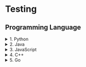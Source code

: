 # Testing

## Programming Language


<details>
<summary>1. Python</summary>

### Python

#### Basic

The basic commands to run a Python code.

```
touch helloWorld.py
python3 helloWorld.py
```
A simple Python code

```python
if __name__ == '__main__':
    
    print("Hello World! We're working on Python")
```

#### Compilers/Interpreters

##### [CPython](https://www.python.org/)

> 	The "native" and most commonly used interpreter, available in 32-bit and 64-bit versions (32-bit recommended). Includes the latest language features, maximum Python package compatibility, full debugging support, and interop with IPython.

##### [CODON](https://docs.exaloop.io/codon/)

> Codon is a high-performance Python compiler that **compiles Python code to native machine code without any runtime overhead**. Typical speedups over Python are on the order of 100x or more, on a single thread. Codon supports native multithreading which can lead to speedups many times higher still.
> 
> The Codon framework is fully modular and extensible, allowing for the seamless integration of new modules, compiler optimizations, domain-specific languages and so on. We actively develop Codon extensions for a number of domains such as bioinformatics and quantitative finance.
> The command to install is the next one:
> ```
> /bin/bash -c "$(curl -fsSL https://exaloop.io/install.sh)" 
> ```
>
> In order to run the command uses the next commands:
> ```
> echo 'export PATH=${HOME}/.codon/bin:${PATH}' >> ~/.bashrc
> exec $SHELL
> ```
> The codon compiler has a number of options and modes:
> ```
> # compile and run the program
> codon run fib.py
> # 0 1 1 2 3 5 8 13 21 34 55 89 144 233 377 610 987
> 
> # compile and run the program with optimizations enabled
> codon run -release fib.py
> # 0 1 1 2 3 5 8 13 21 34 55 89 144 233 377 610 987
> 
> # compile to executable with optimizations enabled
> codon build -release -exe fib.py
> ./fib
> # 0 1 1 2 3 5 8 13 21 34 55 89 144 233 377 610 987
> 
> # compile to LLVM IR file with optimizations enabled
> codon build -release -llvm fib.py
> # outputs file fib.ll
> ```


**_Summary_**

Compilers | Version | Release date    | First release
----------|---------|-----------------|---------
 CPython | 3.11.3  | 2023-04-05 | 2022-10-24
 CPython | 3.10.11 | 2023-04-05 | 2021-10-04
 CPython | 3.9.16  | 2022-12-06 | 2020-10-05
 CPython (Now) | 3.10.6 | 2022-08-02 | 2021-10-04
 Codon (Now) | 0.16.0 | 2023-04-17 | 2023-04-17
 Codon | 0.15.1 | 2022-12-05 | 2022-12-05



_Sources:_
- [Python interpreters - Microsoft](https://learn.microsoft.com/en-us/visualstudio/python/installing-python-interpreters?view=vs-2022)


</details>

<details>
<summary>2. Java</summary>

### Java

#### Basic

The basic commands to run a Java code.

```
javac helloWorld.java
java helloWorld
```
A simple Java code

```java
class HelloWorld
{
	// Your program begins with a call to main().
	// Prints "Hello, World" to the terminal window.
	public static void main(String args[])
	{
		System.out.println("Hello, World! We're working on Java");
	}
}

```
#### Compilers/Interpreters


##### [OpenJDK](https://openjdk.org/projects/jdk-updates/)



##### 

**_Summary_**

Compilers | Version | Release date    | First release
----------|---------|-----------------|---------
 OpenJDK (now) | 11.0.18 | 2023-01-17 | 2018-10-01
 OpenJDK  | 9.0.4 | 2018-01-01 | 2017-10-01
 OracleJDK
 IBMJDK
 Azul Zulu



</details>




<details>
<summary>3. JavaScript</summary>

#### Basic

The basic commands to run a Java code.

```
javac helloWorld.java
java helloWorld
```
A simple Java code

```javascript
class HelloWorld
{
	// Your program begins with a call to main().
	// Prints "Hello, World" to the terminal window.
	public static void main(String args[])
	{
		System.out.println("Hello, World! We're working on JavaScript");
	}
}

```
#### Compilers/Interpreters


##### [Node.js](https://nodejs.org/en/download/releases)

> Node.js is an open-source runtime environment for the JavaScript language that reshapes JavaScript’s characteristics and upgrades its functionality. As a result, you can use JavaScript for frontend and backend development, enabling full-stack development solely using JavaScript.
> The commands to install is the next one:
> ```
> wget https://nodejs.org/dist/v20.1.0/node-v20.1.0-linux-x64.tar.xz
> wget https://nodejs.org/dist/v20.1.0/node-v20.1.0-linux-x64.tar.xz
> sudo cp -r node-v20.1.0-linux-x64/{bin,include,lib,share}  /usr/
> find /usr -name node
> node --version
> ```
> In order to run the code
> ```
> node helloWorld.js
> ```

**_Summary_**

Compilers | Version | Release date    | First release
----------|---------|-----------------|---------
 node (now) | 20.1.0 | 2023-05-03 | 2023-04-18
 node (recommended)  | 18.16.0 LTS | 2023-04-12 | 2022-04-19

**Source:**

- [Install Node.js](https://www.golinuxcloud.com/install-nodejs-ubuntu-from-tar-xz/)
- [All releases](https://github.com/nodejs/node/blob/main/doc/changelogs/CHANGELOG_V18.md#18.0.0)

</details>




<details>
<summary>4. C++</summary>

### C++

#### Basic

The basic commands to run a C code.

```
touch helloWorld.c
chmod +x helloWorld.c
gcc helloWorld.c -o sample
./sample
```
A simple C++ code

```cpp
#include <stdio.h>

int main()
{
    printf("\nHello world! We're working on C++\n\n");
    return 0;
}
```

#### Compilers

##### [GCC](https://gcc.gnu.org/)

> The GNU Compiler Collection includes front ends for **C, C++, Objective-C, Fortran, Ada, Go, and D**, as well as libraries for these languages (libstdc++,...). GCC was originally written as the compiler for the GNU operating system. The GNU system was developed to be 100% free software, free in the sense that it respects the user's freedom.


##### [CLANG](https://clang.llvm.org/index.html)

> The Clang project provides a language front-end and tooling infrastructure for languages in the C language family (**C, C++, Objective C/C++, OpenCL, CUDA, and RenderScript**) for the LLVM project. Both a GCC-compatible compiler driver (clang) and an MSVC-compatible compiler driver (clang-cl.exe) are provided. You can get and build the source today.

Compilers | Version | Release date    | First release
----------|---------|-----------------|---------
 gcc (Now) | 11.3.0 | 2022-04-21 | 2021-04-27
 gcc | 13.1 | 2023-04-26 | 2023-04-26
 gcc | 10.4 | 2022-06-28 | 2020-05-07

</details>


<details>
<summary>5. Go</summary>

### GO

#### Basic

The basic commands to run a Go code.

```
go run helloWorld.go      // Run directly the code
go build helloWorld.go    // Build the program into binaries
./helloWorld
```
A simple Go code

```go
// First Go program
package main

import "fmt";

// Main function
func main() {

	fmt.Println("Hello World! We're working on Go")
}
```

#### Compilers

##### Go

Compilers | Version | Release date    | First release
----------|---------|-----------------|---------
 go (Now) | 1.20.4 | 2023-05-02 | 2023-02-14

</details>


